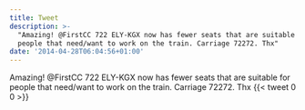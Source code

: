 ```yaml
---
title: Tweet
description: >-
  "Amazing! @FirstCC 722 ELY-KGX now has fewer seats that are suitable for
  people that need/want to work on the train. Carriage 72272. Thx"
date: '2014-04-28T06:04:56+01:00'
---
```

Amazing! @FirstCC 722 ELY-KGX now has fewer seats that are suitable for people that need/want to work on the train. Carriage 72272. Thx
      {{< tweet 0 0 >}}
    

